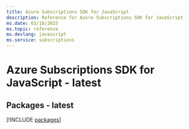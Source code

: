 ```yaml
---
title: Azure Subscriptions SDK for JavaScript
description: Reference for Azure Subscriptions SDK for JavaScript
ms.date: 03/18/2025
ms.topic: reference
ms.devlang: javascript
ms.service: subscriptions
---
```

# Azure Subscriptions SDK for JavaScript - latest
## Packages - latest
[!INCLUDE [packages](subscriptions-index.md)]